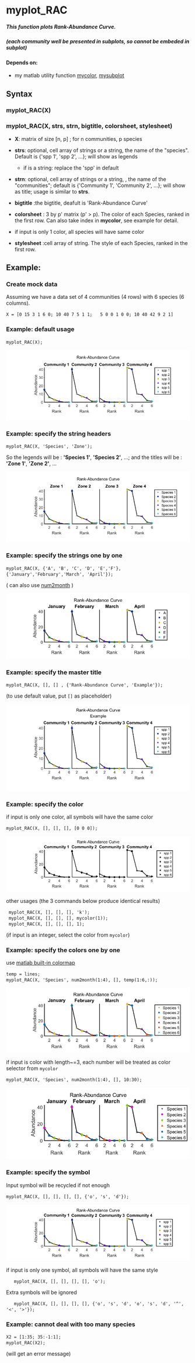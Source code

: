 # myplot_RAC 

##### This function plots Rank-Abundance Curve. 

##### (each community well be presented in subplots, so cannot be embeded in subplot)
#### Depends on:
* my matlab utility function [mycolor](https://github.com/weitingwlin/matlabutility/blob/master/documents/mycolor.md), [mysubplot](https://github.com/weitingwlin/matlabutility/blob/master/mfiles/mysubplot.m) 

## Syntax

### myplot_RAC(X)

### myplot_RAC(X, strs, strn, bigtitle, colorsheet, stylesheet)

*  **X**: matrix of size [n, p] ; for n communities, p species
*  **strs**: optional,  cell array of strings or a string, the name of the "species". Default is {'spp 1', 'spp 2', ...}; will show as legends
   + if is a string: replace the 'spp' in default  
   
* **strn**:  optional,  cell array of strings or a string, , the name of the "communities"; default is {'Community 1', 'Community 2', ...}; will show as title; usage is similar to **strs**.

* **bigtitle** :the bigtitle, deafult is 'Rank-Abundance Curve'  
* **colorsheet** : 3 by p' matrix (p' > p). The color of each Species, ranked in the first row. Can also take index in **mycolor**, see example for detail.    
 + if input is only 1 color, all species will have same color

* **stylesheet** :cell array of string. The style of each Species, ranked in the first row.
  
## Example: 
### Create mock data
Assuming we have a data set of 4 communities (4 rows) with 6 species (6 columns). 

    X = [0 15 3 1 6 0; 10 40 7 5 1 1;   5 0 0 1 0 0; 10 40 42 9 2 1]


### Example: default usage

	myplot_RAC(X);

![plot1](images/myplot_RAC1.png)

### Example: specify the string headers

	myplot_RAC(X, 'Species', 'Zone');

So the legends will be : **'Species 1'**, **'Species 2'**, ...; and the titles will be : **'Zone 1'**, **'Zone 2'**, ...

![plot1](images/myplot_RAC2.png)

### Example: specify the strings one by one

	myplot_RAC(X, {'A', 'B', 'C', 'D', 'E','F'}, {'January','February','March', 'April'});

( can also  use [num2month](https://github.com/weitingwlin/matlabutility/blob/master/mfiles/num2month.m) ) 

![plot1](images/myplot_RAC3.png)

### Example: specify the master title
	
	myplot_RAC(X, [], [] , {'Rank-Abundance Curve', 'Example'});

 (to use default value, put `[]` as placeholder)

![plot1](images/myplot_RAC4.png)


### Example: specify the color 
 if input is only one color, all symbols will have the same color

	myplot_RAC(X, [], [], [], [0 0 0]);

![plot1](images/myplot_RAC5.png)

 other usages (the 3 commands below produce identical results)

  	 myplot_RAC(X, [], [], [], 'k');
  	 myplot_RAC(X, [], [], [], mycolor(1));
  	 myplot_RAC(X, [], [], [], 1);

(if input is an integer, select the color from `mycolor`)

### Example: specify the colors one by one
 use [matlab built-in colormap](https://www.mathworks.com/help/matlab/ref/colormap.html)

 	temp = lines; 
 	myplot_RAC(X, 'Species', num2month(1:4), [], temp(1:6,:));

![plot1](images/myplot_RAC6.png)

 if input is color with length~=3, each number will be treated as color selector from `mycolor`

    myplot_RAC(X, 'Species', num2month(1:4), [], 10:30);

![plot1](images/myplot_RAC7.png)

### Example: specify the symbol
 Input symbol will be recycled if not enough

    myplot_RAC(X, [], [], [], [], {'o', 's', 'd'});

![plot1](images/myplot_RAC8.png)

 if input is only one symbol, all symbols will have the same style

       myplot_RAC(X, [], [], [], [], 'o');

 Extra symbols will be ignored

       myplot_RAC(X, [], [], [], [], {'o', 's', 'd', 'o', 's', 'd', '^', '<', '>'});

### Example: cannot deal with too many species
    X2 = [1:35; 35:-1:1];
    myplot_RAC(X2);
    
 (will get an error message)